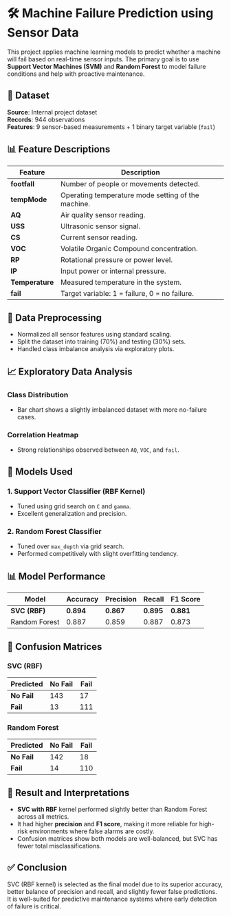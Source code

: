
# 🛠️ Machine Failure Prediction using Sensor Data

This project applies machine learning models to predict whether a machine will fail based on real-time sensor inputs. The primary goal is to use **Support Vector Machines (SVM)** and **Random Forest** to model failure conditions and help with proactive maintenance.

## 📂 Dataset

**Source**: Internal project dataset  
**Records**: 944 observations  
**Features**: 9 sensor-based measurements + 1 binary target variable (`fail`)

## 📊 Feature Descriptions

| Feature         | Description |
|----------------|-------------|
| **footfall**     | Number of people or movements detected. |
| **tempMode**     | Operating temperature mode setting of the machine. |
| **AQ**           | Air quality sensor reading. |
| **USS**          | Ultrasonic sensor signal. |
| **CS**           | Current sensor reading. |
| **VOC**          | Volatile Organic Compound concentration. |
| **RP**           | Rotational pressure or power level. |
| **IP**           | Input power or internal pressure. |
| **Temperature**  | Measured temperature in the system. |
| **fail**         | Target variable: 1 = failure, 0 = no failure. |

## 🔧 Data Preprocessing

- Normalized all sensor features using standard scaling.
- Split the dataset into training (70%) and testing (30%) sets.
- Handled class imbalance analysis via exploratory plots.

## 📈 Exploratory Data Analysis

### Class Distribution
- Bar chart shows a slightly imbalanced dataset with more no-failure cases.

### Correlation Heatmap
- Strong relationships observed between `AQ`, `VOC`, and `fail`.

## 🤖 Models Used

### 1. **Support Vector Classifier (RBF Kernel)**
- Tuned using grid search on `C` and `gamma`.
- Excellent generalization and precision.

### 2. **Random Forest Classifier**
- Tuned over `max_depth` via grid search.
- Performed competitively with slight overfitting tendency.

## 📊 Model Performance

| Model           | Accuracy | Precision | Recall | F1 Score |
|----------------|----------|-----------|--------|----------|
| **SVC (RBF)**      | **0.894**   | **0.867**    | **0.895** | **0.881**   |
| Random Forest   | 0.887    | 0.859     | 0.887  | 0.873    |

## 🧩 Confusion Matrices

### SVC (RBF)
| Predicted | No Fail | Fail |
|-----------|---------|------|
| **No Fail** | 143     | 17   |
| **Fail**    | 13      | 111  |

### Random Forest
| Predicted | No Fail | Fail |
|-----------|---------|------|
| **No Fail** | 142     | 18   |
| **Fail**    | 14      | 110  |

## 🧠 Result and Interpretations

- **SVC with RBF** kernel performed slightly better than Random Forest across all metrics.
- It had higher **precision** and **F1 score**, making it more reliable for high-risk environments where false alarms are costly.
- Confusion matrices show both models are well-balanced, but SVC has fewer total misclassifications.

## ✅ Conclusion

SVC (RBF kernel) is selected as the final model due to its superior accuracy, better balance of precision and recall, and slightly fewer false predictions.  
It is well-suited for predictive maintenance systems where early detection of failure is critical.
